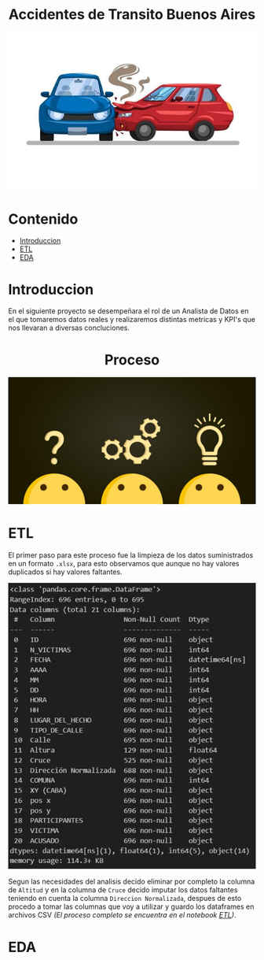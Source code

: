 # <h1 align=center> **Accidentes de Transito Buenos Aires** </h1>

<p align=center><img src=Imagenes/Accidente.png><p>

# Contenido

+ [Introduccion](#introduccion)
+ [ETL](#etl)
+ [EDA](#eda)

# Introduccion

En el siguiente proyecto se desempeñara el rol de un Analista de Datos en el que tomaremos datos reales y realizaremos distintas metricas y KPI's que nos llevaran a diversas concluciones.

# <h1 align=center> **Proceso** </h1>

<p align=center><img src=Imagenes/Solucion.png><p>

# ETL
El primer paso para este proceso fue la limpieza de los datos suministrados en un formato `.xlsx`, para esto observamos que aunque no hay valores duplicados si hay valores faltantes.

<p align=center><img src=Imagenes/Informacion_DF.png><p>

Segun las necesidades del analisis decido eliminar por completo la columna de `Altitud` y en la columna de `Cruce` decido imputar los datos faltantes teniendo en cuenta la columna `Direccion Normalizada`, despues de esto procedo a tomar las columnas que voy a utilizar y guardo los dataframes en archivos CSV *(El proceso completo se encuentra en el notebook [ETL](Notebooks/ETL.ipynb))*.

# EDA

